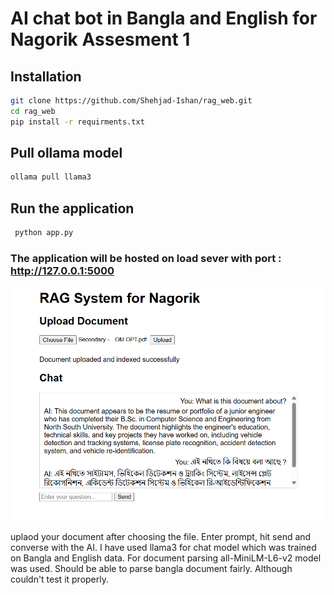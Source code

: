 # AI chat bot in Bangla and English for Nagorik Assesment 1

## Installation

```bash
git clone https://github.com/Shehjad-Ishan/rag_web.git
cd rag_web
pip install -r requirments.txt
```
## Pull ollama model
``` bash
ollama pull llama3

```

## Run the application

```bash
 python app.py

```
### The application will be hosted on load sever with port :  http://127.0.0.1:5000

![Example Image](demo.png)

uplaod your document after choosing the file. Enter prompt, hit send and converse with the AI. I have used llama3 for chat model which was trained on Bangla and English data.
For document parsing all-MiniLM-L6-v2 model was used. Should be able to parse bangla document fairly. Although couldn't test it properly.
